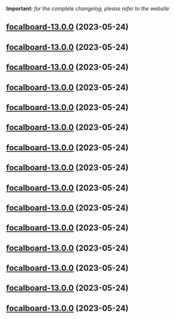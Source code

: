 **Important:**
*for the complete changelog, please refer to the website*




## [focalboard-13.0.0](https://github.com/succelle/charts/compare/focalboard-12.0.27...focalboard-13.0.0) (2023-05-24)




## [focalboard-13.0.0](https://github.com/succelle/charts/compare/focalboard-12.0.27...focalboard-13.0.0) (2023-05-24)




## [focalboard-13.0.0](https://github.com/succelle/charts/compare/focalboard-12.0.27...focalboard-13.0.0) (2023-05-24)




## [focalboard-13.0.0](https://github.com/succelle/charts/compare/focalboard-12.0.27...focalboard-13.0.0) (2023-05-24)




## [focalboard-13.0.0](https://github.com/succelle/charts/compare/focalboard-12.0.27...focalboard-13.0.0) (2023-05-24)




## [focalboard-13.0.0](https://github.com/succelle/charts/compare/focalboard-12.0.27...focalboard-13.0.0) (2023-05-24)




## [focalboard-13.0.0](https://github.com/succelle/charts/compare/focalboard-12.0.27...focalboard-13.0.0) (2023-05-24)




## [focalboard-13.0.0](https://github.com/succelle/charts/compare/focalboard-12.0.27...focalboard-13.0.0) (2023-05-24)




## [focalboard-13.0.0](https://github.com/succelle/charts/compare/focalboard-12.0.27...focalboard-13.0.0) (2023-05-24)




## [focalboard-13.0.0](https://github.com/succelle/charts/compare/focalboard-12.0.27...focalboard-13.0.0) (2023-05-24)




## [focalboard-13.0.0](https://github.com/succelle/charts/compare/focalboard-12.0.27...focalboard-13.0.0) (2023-05-24)




## [focalboard-13.0.0](https://github.com/succelle/charts/compare/focalboard-12.0.27...focalboard-13.0.0) (2023-05-24)




## [focalboard-13.0.0](https://github.com/succelle/charts/compare/focalboard-12.0.27...focalboard-13.0.0) (2023-05-24)




## [focalboard-13.0.0](https://github.com/succelle/charts/compare/focalboard-12.0.27...focalboard-13.0.0) (2023-05-24)




## [focalboard-13.0.0](https://github.com/succelle/charts/compare/focalboard-12.0.27...focalboard-13.0.0) (2023-05-24)

